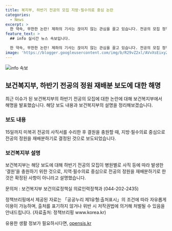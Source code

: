 ```yaml
---
title: 복지부, 하반기 전공의 모집 지방·필수의료 중심 논란
categories:
  - News
excerpt: >
  한 약속, 무한한 논란! 제하의 기사는 끊이지 않는 관심을 끌고 있습니다. 전공의 모집 정책에 대한 논란 속에서 복지부는 하반기 모집에서의 전공의 정원 재배분을 확정하지 않았다고 밝혔습니다. 이에 대한 자세한 내용은 보건복지부의 의료인력정책과로 문의 바랍니다. (0442022435)
feature_text: >
  ## info 실시간 뉴스 속보입니다.

  한 약속, 무한한 논란! 제하의 기사는 끊이지 않는 관심을 끌고 있습니다. 전공의 모집 정책에 대한 논란 속에서 복지부는 하반기 모집에서의 전공의 정원 재배분을 확정하지 않았다고 밝혔습니다. 이에 대한 자세한 내용은 보건복지부의 의료인력정책과로 문의 바랍니다. (0442022435)
image: 'https://blogger.googleusercontent.com/img/b/R29vZ2xl/AVvXsEixyZcFfHzMRdzZMjFBmAUKJYCLCGyLL1o632UiGVXcaFdKo_bkvkuCioo0uUKlGfBVcT3P84aROyZIXSBEx3Aw5nCQ3pTgDom1WDC4m8eifvWiAmWEEVb4x6G_l8C0QH225ldMjyaFvpxGEBGNO37VmDTDMHGhJPq73UglMfDca1-0aw/s1600/blogspot.png'
---
```


<p><img src="https://blogger.googleusercontent.com/img/b/R29vZ2xl/AVvXsEixyZcFfHzMRdzZMjFBmAUKJYCLCGyLL1o632UiGVXcaFdKo_bkvkuCioo0uUKlGfBVcT3P84aROyZIXSBEx3Aw5nCQ3pTgDom1WDC4m8eifvWiAmWEEVb4x6G_l8C0QH225ldMjyaFvpxGEBGNO37VmDTDMHGhJPq73UglMfDca1-0aw/s1600/blogspot.png" alt="info 속보" /></p>

<h2 data-ke-size="size26">보건복지부, 하반기 전공의 정원 재배분 보도에 대한 해명</h2>

<p data-ke-size="size16">최근 이슈가 된 보건복지부의 하반기 전공의 모집에 대한 논란에 대해 보건복지부에서 해명을 발표했습니다. 해당 보도 내용과 보건복지부의 설명을 정리해보겠습니다.</p>

<h3>보도 내용</h3>

<p data-ke-size="size16">15일까지 미복귀 전공의 사직서를 수리한 후 결원을 충원할 때, 지방·필수의료 중심으로 전공의 정원을 재배분하기로 결정된 것으로 보도되었습니다.</p>

<h3>보건복지부 설명</h3>

<p data-ke-size="size16">보건복지부는 해당 보도에 대해 하반기 전공의 모집이 병원별로 사직 등에 따라 발생한 ‘결원’을 충원하기 위한 것으로, 지역·필수의료 중심으로 전공의 정원을 재배분하기로 한 것은 확정된 사항이 아니라고 설명했습니다.</p>

<p data-ke-size="size16">문의처 : 보건복지부 보건의료정책실 의료인력정책과 (044-202-2435)</p>

<p data-ke-size="size16">정책브리핑에서 제공된 자료는 「공공누리 제1유형:출처표시」의 조건에 따라 자유롭게 이용이 가능하며, 출처를 표기하지 않거나 위반 시 저작권법에 의거해 처벌될 수 있음을 안내드립니다. (자료출처: 정책브리핑 www.korea.kr)</p>
유용한 생활 정보가 필요하시다면, <a href="https://opensis.kr" rel="dofollow">opensis.kr</a>



